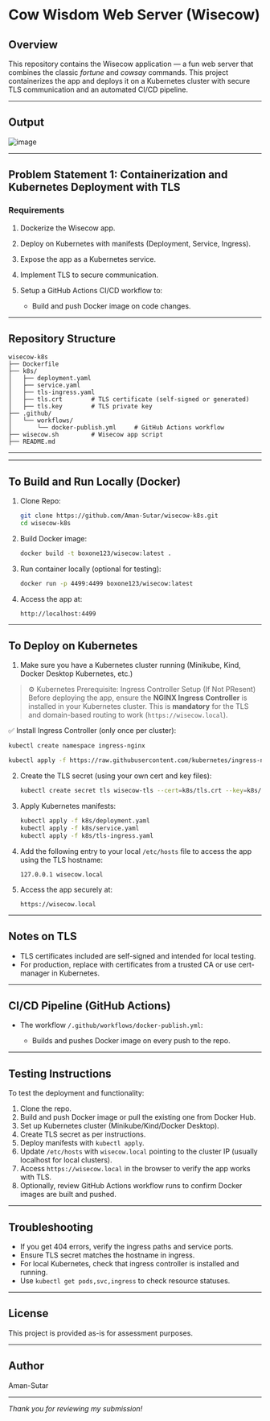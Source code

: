 

# Cow Wisdom Web Server (Wisecow)

## Overview
This repository contains the Wisecow application — a fun web server that combines the classic *fortune* and *cowsay* commands. This project containerizes the app and deploys it on a Kubernetes cluster with secure TLS communication and an automated CI/CD pipeline.

---


## Output

<img alt="image" src="https://github.com/user-attachments/assets/16c2a046-05d7-453a-8c3b-c7d3555a2830" />


---

## Problem Statement 1: Containerization and Kubernetes Deployment with TLS

### Requirements

1. Dockerize the Wisecow app.
2. Deploy on Kubernetes with manifests (Deployment, Service, Ingress).
3. Expose the app as a Kubernetes service.
4. Implement TLS to secure communication.
5. Setup a GitHub Actions CI/CD workflow to:

   * Build and push Docker image on code changes.


---

## Repository Structure

```
wisecow-k8s
├── Dockerfile
├── k8s/
│   ├── deployment.yaml
│   ├── service.yaml
│   ├── tls-ingress.yaml
│   ├── tls.crt        # TLS certificate (self-signed or generated)
│   ├── tls.key        # TLS private key
├── .github/
│   └── workflows/
│       └── docker-publish.yml     # GitHub Actions workflow
├── wisecow.sh         # Wisecow app script
├── README.md
```

---



---



## To Build and Run Locally (Docker)

1. Clone Repo:

   ```bash
   git clone https://github.com/Aman-Sutar/wisecow-k8s.git
   cd wisecow-k8s
   ```

1. Build Docker image:

   ```bash
   docker build -t boxone123/wisecow:latest .
   ```

2. Run container locally (optional for testing):

   ```bash
   docker run -p 4499:4499 boxone123/wisecow:latest
   ```

3. Access the app at:

   ```
   http://localhost:4499
   ```

---

## To Deploy on Kubernetes

  1. Make sure you have a Kubernetes cluster running (Minikube, Kind, Docker Desktop Kubernetes, etc.)
  
  > ⚙️ Kubernetes Prerequisite: Ingress Controller Setup (If Not PResent)
  Before deploying the app, ensure the **NGINX Ingress Controller** is installed in your Kubernetes cluster.
  > This is **mandatory** for the TLS and domain-based routing to work (`https://wisecow.local`).
  
✅ Install Ingress Controller (only once per cluster):
```bash
kubectl create namespace ingress-nginx

kubectl apply -f https://raw.githubusercontent.com/kubernetes/ingress-nginx/controller-v1.9.4/deploy/static/provider/cloud/deploy.yaml
```

2. Create the TLS secret (using your own cert and key files):

   ```bash
   kubectl create secret tls wisecow-tls --cert=k8s/tls.crt --key=k8s/tls.key
   ```

3. Apply Kubernetes manifests:

   ```bash
   kubectl apply -f k8s/deployment.yaml
   kubectl apply -f k8s/service.yaml
   kubectl apply -f k8s/tls-ingress.yaml
   ```

4. Add the following entry to your local `/etc/hosts` file to access the app using the TLS hostname:

   ```
   127.0.0.1 wisecow.local
   ```

5. Access the app securely at:

   ```
   https://wisecow.local
   ```

---

## Notes on TLS

* TLS certificates included are self-signed and intended for local testing.
* For production, replace with certificates from a trusted CA or use cert-manager in Kubernetes.

---

## CI/CD Pipeline (GitHub Actions)

* The workflow `/.github/workflows/docker-publish.yml`:

  * Builds and pushes Docker image on every push to the repo.
 
---

## Testing Instructions

To test the deployment and functionality:

1. Clone the repo.
2. Build and push Docker image or pull the existing one from Docker Hub.
3. Set up Kubernetes cluster (Minikube/Kind/Docker Desktop).
4. Create TLS secret as per instructions.
5. Deploy manifests with `kubectl apply`.
6. Update `/etc/hosts` with `wisecow.local` pointing to the cluster IP (usually localhost for local clusters).
7. Access `https://wisecow.local` in the browser to verify the app works with TLS.
8. Optionally, review GitHub Actions workflow runs to confirm Docker images are built and pushed.

---

## Troubleshooting

* If you get 404 errors, verify the ingress paths and service ports.
* Ensure TLS secret matches the hostname in ingress.
* For local Kubernetes, check that ingress controller is installed and running.
* Use `kubectl get pods,svc,ingress` to check resource statuses.

---

## License

This project is provided as-is for assessment purposes.

---

## Author

Aman-Sutar

---

*Thank you for reviewing my submission!*

```
